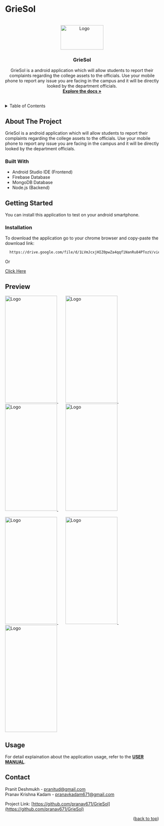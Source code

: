 # GrieSol
<div id="top"></div>


<!-- PROJECT LOGO -->
<br />
<div align="center">
  <a href="https://github.com/pranav671/GrieSol">
    <img src="gsologo.png" alt="Logo" width="140" height="80">
  </a>

<h3 align="center">GrieSol</h3>

  <p align="center">
    GrieSol is a android application which will allow students to report their complaints regarding the college assets to the officials. Use your mobile phone to report any issue you are facing in the campus and it will be directly looked by the department officials. 
    <br />
    <a href="https://github.com/pranav671/GrieSol"><strong>Explore the docs »</strong></a>
    <br />
   <br />
  </p>
</div>



<!-- TABLE OF CONTENTS -->
<details>
  <summary>Table of Contents</summary>
  <ol>
    <li>
      <a href="#about-the-project">About The Project</a>
      <ul>
        <li><a href="#built-with">Built With</a></li>
      </ul>
    </li>
    <li>
      <a href="#getting-started">Getting Started</a>
      <ul>
        <li><a href="#installation">Installation</a></li>
      </ul>
    </li>
    <li><a href="#preview">Preview</a></li>
    <li><a href="#usage">Usage</a></li>
    <li><a href="#contact">Contact</a></li>
  </ol>
</details>



<!-- ABOUT THE PROJECT -->
## About The Project


GrieSol is a android application which will allow students to report their complaints regarding the college assets to the officials. Use your mobile phone to report any issue you are facing in the campus and it will be directly looked by the department officials.





### Built With

* Android Studio IDE (Frontend)
* Firebase Database
* MongoDB Database
* Node.js (Backend)




<!-- GETTING STARTED -->
## Getting Started

You can install this application to test on your android smartphone.


### Installation

 To download the application go to your chrome browser and copy-paste the download link:
 ```sh
   https://drive.google.com/file/d/1LVmJcxjHIZ0pwZa4qqf1NanRu84PTozV/view?usp=sharing
   ```
   Or
   <br />
   
[Click Here](https://drive.google.com/file/d/1LVmJcxjHIZ0pwZa4qqf1NanRu84PTozV/view?usp=sharing)
 

## Preview
<p align="left">
  <a href="https://github.com/pranav671/GrieSol">
    <img src="pic4.jpeg" alt="Logo" width="170" height="350">
  </a>
  &nbsp; &nbsp; &nbsp; 
  <a href="https://github.com/pranav671/GrieSol">
    <img src="pic6.jpeg" alt="Logo" width="170" height="350">
  </a>
  &nbsp; &nbsp; &nbsp; 
  <a href="https://github.com/pranav671/GrieSol">
    <img src="pic2.jpeg" alt="Logo" width="170" height="350">
  </a>
  &nbsp; &nbsp; &nbsp; 
  <a href="https://github.com/pranav671/GrieSol">
    <img src="pic8.jpeg" alt="Logo" width="170" height="350">
  </a>
  <br />
  <br />
  <a href="https://github.com/pranav671/GrieSol">
    <img src="pic3.jpeg" alt="Logo" width="170" height="350">
  </a>
  &nbsp; &nbsp; &nbsp; 
  <a href="https://github.com/pranav671/GrieSol">
    <img src="pic5.jpeg" alt="Logo" width="170" height="350">
  </a>
  &nbsp; &nbsp; &nbsp; 
  <a href="https://github.com/pranav671/GrieSol">
    <img src="pic7.jpeg" alt="Logo" width="170" height="350">
  </a>

<!-- USAGE EXAMPLES -->
## Usage

For detail explaination about the application usage, refer to the <a href="https://github.com/pranav671/GrieSol/blob/main/GrieSol%20User%20Manual.pdf"><strong> USER MANUAL</strong></a>.



<!-- CONTACT -->
## Contact

Pranit Deshmukh - pranitud@gmail.com
<br/>
Pranav Krishna Kadam - pranavkadam671@gmail.com


Project Link: [https://github.com/pranav671/GrieSol](https://github.com/pranav671/GrieSol)

<p align="right">(<a href="#top">back to top</a>)</p>

